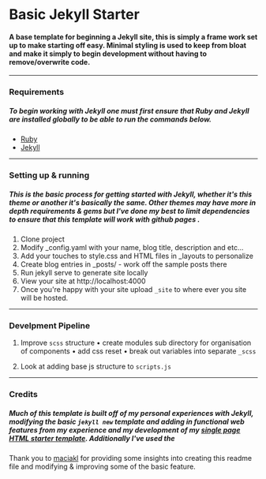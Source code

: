 # Basic Jekyll Starter

#### A base template for beginning a Jekyll site, this is simply a frame work set up to make starting off easy. Minimal styling is used to keep from bloat and make it simply to begin development without having to remove/overwrite code.  
---
### Requirements
##### To begin working with Jekyll one must first ensure that Ruby and Jekyll are installed globally to be able to run the commands below.

* [Ruby](https://www.ruby-lang.org/en/documentation/installation/)
* [Jekyll](https://jekyllrb.com/docs/installation/)

---

### Setting up & running 
##### This is the basic process for getting started with Jekyll, whether it's this theme or another it's basically the same. Other themes may have more in depth requirements & gems but I've done my best to limit dependencies to ensure that this template will work with github pages . 

1. Clone project
2. Modify _config.yaml with your name, blog title, description and etc...
3. Add your touches to style.css and HTML files in _layouts to personalize
4. Create blog entries in _posts/ - work off the sample posts there
5. Run jekyll serve to generate site locally
6. View your site at http://localhost:4000 
7. Once you're happy with your site upload `_site` to where ever you site will be hosted.
	
---
### Develpment Pipeline
1. Improve `scss` structure
	• create modules sub directory for organisation of components
	• add css reset
	• break out variables into separate `_scss`

2.	Look at adding base js structure to `scripts.js`

---
### Credits
##### Much of this template is built off of my personal experiences with Jekyll, modifying the basic `jekyll new` template and adding in functional web features from my experience and my development of my [single  page HTML starter template](https://github.com/levidps/single-page-base). Additionally I've used the 

Thank you to [maciakl](https://github.com/maciakl/Sample-Jekyll-Site) for providing some insights into creating this readme file and modifying & improving some of the basic feature.